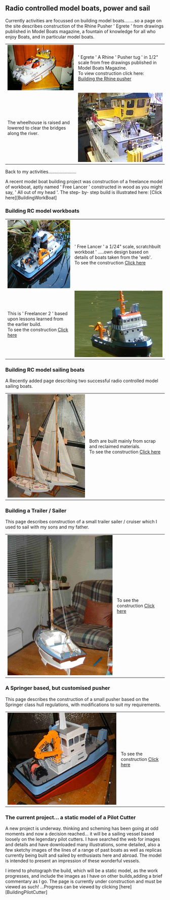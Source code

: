 ## Radio controlled model boats, power and sail

Currently activities are focussed on building model boats........so a page on the site describes construction of the Rhine Pusher ' Egrete ' from drawings published in Model Boats magazine, a fountain of knowledge for all who enjoy Boats, and in particular model boats.

<div align="center" class="image-table">
	<table>
		<tr>
			<td class="col2">
				<img src="/assets/jmm/egrete.jpg">
			</td>
			<td class="col2">
				' Egrete ' A Rhine ' Pusher tug ' in 1/2" scale from free drawings published in Model Boats Magazine.<br>
				To view construction click here:<br>
				<a href="buildingthepusherold/index.html">Building the Rhine pusher</a>
			</td>
		</tr>
		<tr>
			<td>
				The wheelhouse is raised and lowered to clear the bridges along the river.
			</td>
			<td>
				<img src="/assets/jmm/deckhouse1.jpg">
			</td>
		</tr>
	</table>
</div>

Back to my activities......................

A recent model boat building project was construction of a freelance model of workboat, aptly named ' Free Lancer ' constructed in wood as you might say, ' All out of my head '.
The step- by- step build is illustrated here: [Click here][BuildingWorkBoat]

### Building RC model workboats

<div align="center" class="image-table">
	<table>
		<tr>
			<td class="col2">
				<img src="/assets/jmm/nearlyfinished1.jpg">
			</td>
			<td class="col2">
				' Free Lancer ' a 1/24" scale, scratchbuilt workboat ' .....own design based on details of boats taken from the 'web'.<br>
				To see the construction <a href="buildingworkboat/index.html">Click here</a>
			</td>
		</tr>
		<tr>
			<td>
				This is ' Freelancer 2 ' based upon lessons learned from the earlier build.<br>
				To see the construction <a href="buildingfreelancer2/index.html">Click here</a>
			</td>
			<td>
				<img src="/assets/jmm/freelancer2afloat1sttime2.jpg">
			</td>
		</tr>
	</table>
</div>

### Building RC model sailing boats

A Recently added page describing two successful radio controlled model sailing boats.

<div align="center" class="image-table">
	<table>
		<tr>
			<td class="col2">
				<img src="/assets/jmm/littleandlarge.jpg">
			</td>
			<td class="col2">
				Both are built mainly from scrap and reclaimed materials.<br>
				To see the construction <a href="yacht/index.html">Click here</a>
			</td>
		</tr>
	</table>
</div>

### Building a Trailer / Sailer

This page describes construction of a small trailer sailer / cruiser which I used to sail with my sons and my father.

<div align="center" class="image-table">
	<table>
		<tr>
			<td class="col2">
				<img src="/assets/jmm/silhouette_1.jpg">
			</td>
			<td>
				To see the construction <a href="buildingthesilhouette/index.html">Click here</a>
			</td>
		</tr>
	</table>
</div>

### A Springer based, but customised pusher

This page describes the construction of a small pusher based on the Springer class hull regulations, with modifications to suit my requirements.

<div align="center" class="image-table">
	<table>
		<tr>
			<td class="col2">
				<img src="/assets/jmm/smpushsternview3.jpg">
			</td>
			<td>
				To see the construction <a href="buildingsmallpusher/index.html">Click here</a>
			</td>
		</tr>
	</table>
</div>

### The current project... a static model of a Pilot Cutter

A new project is underway. thinking and scheming has been going at odd moments and now a decision reached...
it will be a sailing vessel based loosely on the legendary pilot cutters.
I have searched the web for images and details and have downloaded many illustrations, some detailed, also a few sketchy images of the lines of a range of past boats as well as replicas currently being built and sailed by enthusiasts here and abroad.
The model is intended to present an impression of these wonderful vessels.

I intend to photograph the build, which will be a static model, as the work progresses, and include the images as I have on other builds,adding a brief commentary as I go.
The page is currently under construction and must be viewed as such!
...Progress can be viewed by clicking [here][BuildingPilotCutter]